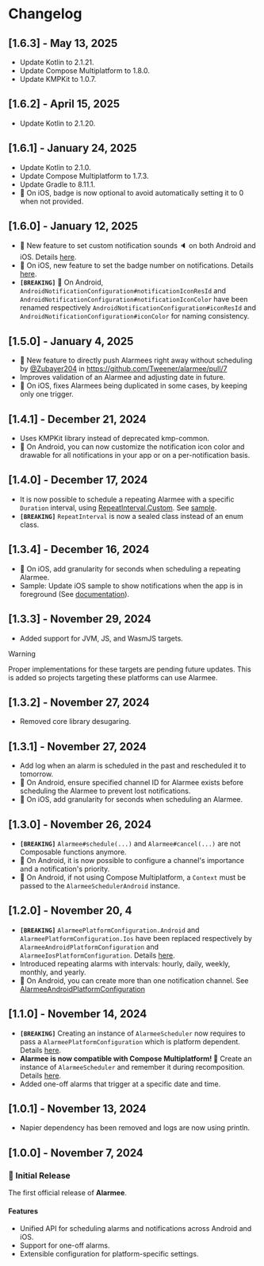 # Changelog

## [1.6.3] - May 13, 2025
- Update Kotlin to 2.1.21.
- Update Compose Multiplatform to 1.8.0.
- Update KMPKit to 1.0.7.

## [1.6.2] - April 15, 2025
- Update Kotlin to 2.1.20.

## [1.6.1] - January 24, 2025
- Update Kotlin to 2.1.0.
- Update Compose Multiplatform to 1.7.3.
- Update Gradle to 8.11.1.
- 🍎 On iOS, badge is now optional to avoid automatically setting it to 0 when not provided.

## [1.6.0] - January 12, 2025
- 🎉 New feature to set custom notification sounds 🔈 on both Android and iOS. Details [here](https://github.com/Tweener/alarmee/blob/main/README.md#notification-sound).
- 🍎 On iOS, new feature to set the badge number on notifications. Details [here](https://github.com/Tweener/alarmee/blob/main/README.md#notification-badge).
- **`[BREAKING]`** 🤖 On Android, `AndroidNotificationConfiguration#notificationIconResId` and `AndroidNotificationConfiguration#notificationIconColor` have been renamed respectively `AndroidNotificationConfiguration#iconResId` and `AndroidNotificationConfiguration#iconColor` for naming consistency.

## [1.5.0] - January 4, 2025
- 🎉 New feature to directly push Alarmees right away without scheduling by [@Zubayer204](https://github.com/Zubayer204) in https://github.com/Tweener/alarmee/pull/7
- Improves validation of an Alarmee and adjusting date in future.
- 🍎 On iOS, fixes Alarmees being duplicated in some cases, by keeping only one trigger.

## [1.4.1] - December 21, 2024
- Uses KMPKit library instead of deprecated kmp-common.
- 🤖 On Android, you can now customize the notification icon color and drawable for all notifications in your app or on a per-notification basis.

## [1.4.0] - December 17, 2024
- It is now possible to schedule a repeating Alarmee with a specific `Duration` interval, using [RepeatInterval.Custom](https://github.com/Tweener/alarmee/blob/main/alarmee/src/commonMain/kotlin/com/tweener/alarmee/RepeatInterval.kt#L18). See [sample](https://github.com/Tweener/alarmee/blob/main/sample/composeApp/src/commonMain/kotlin/com/tweener/alarmee/sample/App.kt#L78-L95).
- **`[BREAKING]`** `RepeatInterval` is now a sealed class instead of an enum class.

## [1.3.4] - December 16, 2024
- 🍎 On iOS, add granularity for seconds when scheduling a repeating Alarmee.
- Sample: Update iOS sample to show notifications when the app is in foreground (See [documentation](https://developer.apple.com/documentation/usernotifications/scheduling-a-notification-locally-from-your-app#overview)).

## [1.3.3] - November 29, 2024
- Added support for JVM, JS, and WasmJS targets.
> [!WARNING]
> Proper implementations for these targets are pending future updates. This is added so projects targeting these platforms can use Alarmee.

## [1.3.2] - November 27, 2024
- Removed core library desugaring.

## [1.3.1] - November 27, 2024
- Add log when an alarm is scheduled in the past and rescheduled it to tomorrow.
- 🤖 On Android, ensure specified channel ID for Alarmee exists before scheduling the Alarmee to prevent lost notifications.
- 🍎 On iOS, add granularity for seconds when scheduling an Alarmee.

## [1.3.0] - November 26, 2024
- **`[BREAKING]`** `Alarmee#schedule(...)` and `Alarmee#cancel(...)` are not Composable functions anymore.
- 🤖 On Android, it is now possible to configure a channel's importance and a notification's priority.
- 🤖 On Android, if not using Compose Multiplatform, a `Context` must be passed to the `AlarmeeSchedulerAndroid` instance.

## [1.2.0] - November 20, 4
- **`[BREAKING]`** `AlarmeePlatformConfiguration.Android` and `AlarmeePlatformConfiguration.Ios` have been replaced respectively by `AlarmeeAndroidPlatformConfiguration` and `AlarmeeIosPlatformConfiguration`. Details [here](https://github.com/Tweener/alarmee?tab=readme-ov-file#platform-configurations).
- Introduced repeating alarms with intervals: hourly, daily, weekly, monthly, and yearly.
- 🤖 On Android, you can create more than one notification channel. See [AlarmeeAndroidPlatformConfiguration](https://github.com/Tweener/alarmee/blob/main/alarmee/src/androidMain/kotlin/com/tweener/alarmee/configuration/AlarmeeAndroidPlatformConfiguration.kt)

## [1.1.0] - November 14, 2024
- **`[BREAKING]`** Creating an instance of `AlarmeeScheduler` now requires to pass a `AlarmeePlatformConfiguration` which is platform dependent. Details [here](https://github.com/Tweener/alarmee?tab=readme-ov-file#platform-configurations).
- **Alarmee is now compatible with Compose Multiplatform! 🚀** Create an instance of `AlarmeeScheduler` and remember it during recomposition. Details [here](https://github.com/Tweener/alarmee?tab=readme-ov-file#platform-configurations).
- Added one-off alarms that trigger at a specific date and time.

## [1.0.1] - November 13, 2024
- Napier dependency has been removed and logs are now using println.

## [1.0.0] - November 7, 2024

### 🚀 Initial Release

The first official release of **Alarmee**.

#### Features
  - Unified API for scheduling alarms and notifications across Android and iOS.
  - Support for one-off alarms.
  - Extensible configuration for platform-specific settings.
